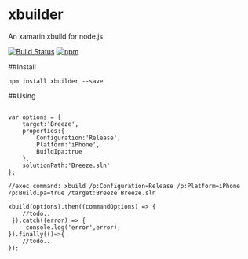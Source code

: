 # xbuilder
An xamarin xbuild for node.js

[![Build Status](https://travis-ci.org/feiin/xbuilder.svg?branch=master)](https://travis-ci.org/feiin/xbuilder)
[![npm](https://img.shields.io/npm/dt/xbuilder.svg?maxAge=2592000)]()

##Install
```shell
npm install xbuilder --save
```

##Using

```nodejs

var options = {
    target:'Breeze',
    properties:{
        Configuration:'Release',
        Platform:'iPhone',
        BuildIpa:true
    },
    solutionPath:'Breeze.sln'
};

//exec command: xbuild /p:Configuration=Release /p:Platform=iPhone /p:BuildIpa=true /target:Breeze Breeze.sln

xbuild(options).then((commandOptions) => {
    //todo..
 }).catch((error) => {
     console.log('error',error);
}).finally(()=>{
    //todo..
});

```

